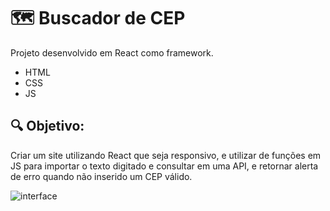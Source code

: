 
# 🗺 Buscador de CEP

Projeto desenvolvido em React como framework.

- HTML
- CSS
- JS

## 🔍 Objetivo:

Criar um site utilizando React que seja responsivo, e utilizar de funções em JS para importar o texto digitado e consultar em uma API, e retornar alerta de erro quando não inserido um CEP válido.

![interface](https://media.giphy.com/media/1sWHamNt0JWc4X0Pwd/giphy.gif)
